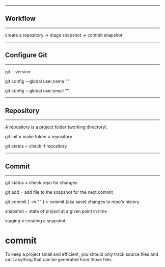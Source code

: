 --------------------------------------------------------------------------------
## Workflow
--------------------------------------------------------------------------------

create a repository -> stage snapshot -> commit snapshot

--------------------------------------------------------------------------------
## Configure Git
--------------------------------------------------------------------------------

git --version

git config --global user.name "<Your Name>"

git config --global user.email "<email>"

--------------------------------------------------------------------------------
## Repository
--------------------------------------------------------------------------------

A repository is a project folder (working directory).

git init
  = make folder a repository

git status
  = check if repository

--------------------------------------------------------------------------------
## Commit
--------------------------------------------------------------------------------

git status
  = check repo for changes

git add <file>
  = add file to the snapshot for the next commit

git commit [ -m "<commit message>" ]
  = commit (aka save) changes to repo's history

snapshot 
  = state of project at a given point in time

staging
  = creating a snapshot 

commit
  = 


To keep a project small and efficient, you should only track source files and 
omit anything that can be generated from those files.



